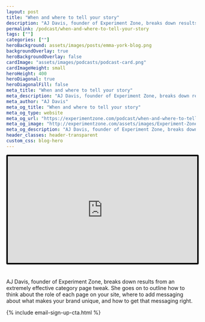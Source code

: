 ```yaml
---
layout: post
title: "When and where to tell your story"
description: "AJ Davis, founder of Experiment Zone, breaks down results from an extremely effective category page tweak. She goes on to outline how to think about the role of each page on your site, where to add messaging about what makes your brand unique, and how to get that messaging right."
permalink: /podcast/when-and-where-to-tell-your-story
tags: [""]
categories: [""]
heroBackground: assets/images/posts/emma-york-blog.png
backgroundOverlay: true
heroBackgroundOverlay: false
cardImage: "assets/images/podcasts/podcast-card.png"
cardImageHeight: small
heroHeight: 400
heroDiagonal: true
heroDiagonalFill: false
meta_title: "When and where to tell your story"
meta_description: "AJ Davis, founder of Experiment Zone, breaks down results from an extremely effective category page tweak. She goes on to outline how to think about the role of each page on your site, where to add messaging about what makes your brand unique, and how to get that messaging right."
meta_author: "AJ Davis"
meta_og_title: "When and where to tell your story"
meta_og_type: website
meta_og_url: "https://experimentzone.com/podcast/when-and-where-to-tell-your-story"
meta_og_image: "http://experimentzone.com/assets/images/Experiment-Zone-social-logo.jpg"
meta_og_description: "AJ Davis, founder of Experiment Zone, breaks down results from an extremely effective category page tweak. She goes on to outline how to think about the role of each page on your site, where to add messaging about what makes your brand unique, and how to get that messaging right."
header_classes: header-transparent
custom_css: blog-hero
---
```


<style>
    .video {
        border: 4px solid black;
        border-radius: 3px;
    }
    .work-summary {
        border: 0px solid black;
    }
    .iframe-container{
        position: relative;
        width: 100%;
        padding-bottom: 56.25%;
        height: 0;
    }
    .iframe-container iframe{
        position: absolute;
        top:0;
        left: 0;
        width: 100%;
        height: 100%;
    }
</style>

<div class="mt-0 mt-md-n14 work work-summary justify-content-center iframe-container">
    <iframe class="video" src="https://www.youtube.com/embed/mrsyhoKZOtg" title="YouTube video player" frameborder="0" allow="accelerometer; autoplay; clipboard-write; encrypted-media; gyroscope; picture-in-picture" allowfullscreen></iframe>
</div>

&nbsp;

AJ Davis, founder of Experiment Zone, breaks down results from an extremely effective category page tweak. She goes on to outline how to think about the role of each page on your site, where to add messaging about what makes your brand unique, and how to get that messaging right.

{% include email-sign-up-cta.html %}
